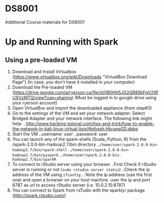 # DS8001
Additional Course materials for DS8001

# Up and Running with Spark

## Using a pre-loaded VM
1. Download and Install Virtualbox (https://www.virtualbox.org/wiki/Downloads "VirtualBox Download Page") (In case, you don't have it installed in your computer)
2. Download the Pre-loaded VM (https://drive.google.com/a/ryerson.ca/file/d/0B0HtI5JG2QR8SkFqV29FUXVzMTQ/view?usp=sharing) (Must be logged in to google drive using your ryerson account)
3. Open VirtualBox and import the downloaded appliance (from step#2)
4. Go to the settings of the VM and set your network adapter. Select Bridged Adapter and your network interface. The following link might help:
..http://www.hacking-tutorial.com/tips-and-trick/how-to-enable-the-network-in-kali-linux-virtual-box/#sthash.HkrupgGD.dpbs
5. Start the VM
..username: user
..password: user
6. You can launch any of the spark-shells (Scala, Python, R) from the /spark-2.0.0-bin-hadoop2.7/bin directory
..```/home/user/spark-2.0.0-bin-hadoop2.7/bin/spark-shell```
..```/home/user/spark-2.0.0-bin-hadoop2.7/bin/pyspark```
..```/home/user/spark-2.0.0-bin-hadoop2.7/bin/sparkR```
7. To connect to rStudio server using your browser
..First Check if rStudio server is running or not (```sudo rstudio-server status```)
..Check the ip address of the VM using ```ifconfig```
.. Note the ip address (use the first one) and open a browser on your host machine. user the ip and port 8787 as url to access rStudio server (i.e. 10.0.2.15:8787)
8. You can connect to Spark from rsTudio with the sparklyr package (http://spark.rstudio.com/)
